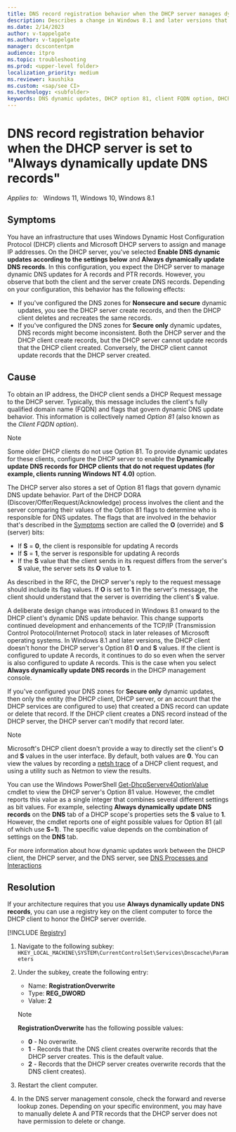 ```yaml
---
title: DNS record registration behavior when the DHCP server manages dynamic DNS updates
description: Describes a change in Windows 8.1 and later versions that may cause unexpected behavior when the DHCP server configuration is "Always dynamically update DNS records."
ms.date: 2/14/2023
author: v-tappelgate
ms.author: v-tappelgate
manager: dcscontentpm
audience: itpro
ms.topic: troubleshooting
ms.prod: <upper-level folder>
localization_priority: medium
ms.reviewer: kaushika
ms.custom: <sap/see CI>
ms.technology: <subfolder>
keywords: DNS dynamic updates, DHCP option 81, client FQDN option, DHCP client
---
```


# DNS record registration behavior when the DHCP server is set to "Always dynamically update DNS records"

_Applies to:_ &nbsp; Windows 11, Windows 10, Windows 8.1

## Symptoms

You have an infrastructure that uses Windows Dynamic Host Configuration Protocol (DHCP) clients and Microsoft DHCP servers to assign and manage IP addresses. On the DHCP server, you've selected **Enable DNS dynamic updates according to the settings below** and **Always dynamically update DNS records**. In this configuration, you expect the DHCP server to manage dynamic DNS updates for A records and PTR records. However, you observe that both the client and the server create DNS records. Depending on your configuration, this behavior has the following effects:

- If you've configured the DNS zones for **Nonsecure and secure** dynamic updates, you see the DHCP server create records, and then the DHCP client deletes and recreates the same records.
- If you've configured the DNS zones for **Secure only** dynamic updates, DNS records might become inconsistent. Both the DHCP server and the DHCP client create records, but the DHCP server cannot update records that the DHCP client created. Conversely, the DHCP client cannot update records that the DHCP server created.

## Cause

To obtain an IP address, the DHCP client sends a DHCP Request message to the DHCP server. Typically, this message includes the client's fully qualified domain name (FQDN) and flags that govern dynamic DNS update behavior. This information is collectively named _Option 81_ (also known as the _Client FQDN option_).

> [!NOTE]  
> Some older DHCP clients do not use Option 81. To provide dynamic updates for these clients, configure the DHCP server to enable the **Dynamically update DNS records for DHCP clients that do not request updates (for example, clients running Windows NT 4.0)** option.

The DHCP server also stores a set of Option 81 flags that govern dynamic DNS update behavior. Part of the DHCP DORA (Discover/Offer/Request/Acknowledge) process involves the client and the server comparing their values of the Option 81 flags to determine who is responsible for DNS updates. The flags that are involved in the behavior that's described in the [Symptoms](#symptoms) section are called the **O** (override) and **S** (server) bits:

- If **S** = **0**, the client is responsible for updating A records
- If **S** = **1**, the server is responsible for updating A records
- If the **S** value that the client sends in its request differs from the server's **S** value, the server sets its **O** value to **1**.

As described in the RFC, the DHCP server's reply to the request message should include its flag values. If **O** is set to **1** in the server's message, the client should understand that the server is overriding the client's **S** value.

A deliberate design change was introduced in Windows 8.1 onward to the DHCP client's dynamic DNS update behavior. This change supports continued development and enhancements of the TCP/IP (Transmission Control Protocol/Internet Protocol) stack in later releases of Microsoft operating systems. In Windows 8.1 and later versions, the DHCP client doesn't honor the DHCP server's Option 81 **O** and **S** values. If the client is configured to update A records, it continues to do so even when the server is also configured to update A records. This is the case when you select **Always dynamically update DNS records** in the DHCP management console.

If you've configured your DNS zones for **Secure only** dynamic updates, then only the entity (the DHCP client, DHCP server, or an account that the DHCP services are configured to use) that created a DNS record can update or delete that record. If the DHCP client creates a DNS record instead of the DHCP server, the DHCP server can't modify that record later.

> [!NOTE]  
> Microsoft's DHCP client doesn't provide a way to directly set the client's **O** and **S** values in the user interface. By default, both values are **0**. You can view the values by recording a [netsh trace](previous-versions/windows/it-pro/windows-server-2008-R2-and-2008/dd878498(v=ws.10).md) of a DHCP client request, and using a utility such as Netmon to view the results.
>  
> You can use the Windows PowerShell [Get-DhcpServerv4OptionValue](/powershell/module/dhcpserver/get-dhcpserverv4optionvalue.md) cmdlet to view the DHCP server's Option 81 value. However, the cmdlet reports this value as a single integer that combines several different settings as bit values. For example, selecting **Always dynamically update DNS records** on the **DNS** tab of a DHCP scope's properties sets the **S** value to **1**. However, the cmdlet reports one of eight possible values for Option 81 (all of which use **S**=**1**). The specific value depends on the combination of settings on the **DNS** tab.

For more information about how dynamic updates work between the DHCP client, the DHCP server, and the DNS server, see [DNS Processes and Interactions](previous-versions/windows/it-pro/windows-server-2008-R2-and-2008/dd197552(v=ws.10).md)

## Resolution

If your architecture requires that you use **Always dynamically update DNS records**, you can use a registry key on the client computer to force the DHCP client to honor the DHCP server override.

[!INCLUDE [Registry](../../support/includes/registry-important-alert.md)]

1. Navigate to the following subkey:
   `HKEY_LOCAL_MACHINE\SYSTEM\CurrentControlSet\Services\Dnscache\Parameters`

1. Under the subkey, create the following entry:
   - Name: **RegistrationOverwrite**
   - Type: **REG_DWORD**
   - Value: **2**
   > [!NOTE]  
   > **RegistrationOverwrite** has the following possible values:
   >
   > - **0** - No overwrite.
   > - **1** - Records that the DNS client creates overwrite records that the DHCP server creates. This is the default value.
   > - **2** - Records that the DHCP server creates overwrite records that the DNS client creates).  

1. Restart the client computer.

1. In the DNS server management console, check the forward and reverse lookup zones. Depending on your specific environment, you may have to manually delete A and PTR records that the DHCP server does not have permission to delete or change.

